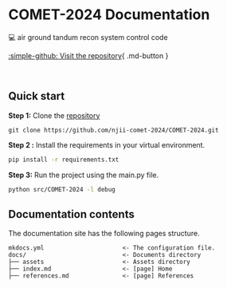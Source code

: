 # **COMET-2024 Documentation**

:computer: air ground tandum recon system control code

[:simple-github: Visit the repository](https://github.com/njii-comet-2024/COMET-2024){ .md-button }

</br>


## Quick start

**Step 1:** Clone the [repository](https://github.com/njii-comet-2024/COMET-2024.git)

```
git clone https://github.com/njii-comet-2024/COMET-2024.git
```

**Step 2 :** Install the requirements in your virtual environment.

``` bash
pip install -r requirements.txt
```

**Step 3:** Run the project using the main.py file.

```bash
python src/COMET-2024 -l debug
```

## Documentation contents

The documentation site has the following pages structure.

```
mkdocs.yml                      <- The configuration file.
docs/                           <- Documents directory
├── assets                      <- Assets directory
├── index.md                    <- [page] Home
├── references.md               <- [page] References
```
